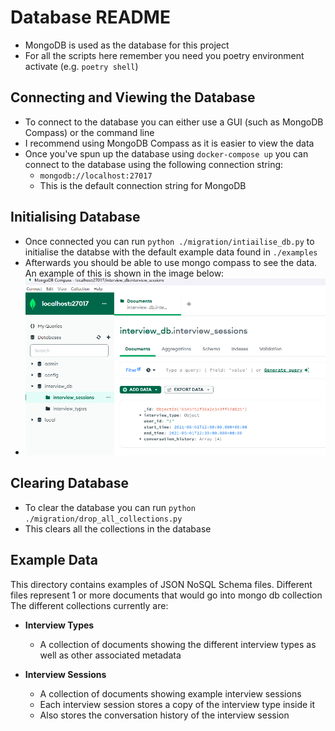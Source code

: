# Database README

- MongoDB is used as the database for this project
- For all the scripts here remember you need you poetry environment activate (e.g. `poetry shell`)

## Connecting and Viewing the Database

- To connect to the database you can either use a GUI (such as MongoDB Compass) or the command line
- I recommend using MongoDB Compass as it is easier to view the data
- Once you've spun up the database using `docker-compose up` you can connect to the database using the following connection string:
  - `mongodb://localhost:27017`
  - This is the default connection string for MongoDB

## Initialising Database

- Once connected you can run `python ./migration/intiailise_db.py` to initialise the databse with the default example data found in `./examples`
- Afterwards you should be able to use mongo compass to see the data. An example of this is shown in the image below:
- ![Mongo Compass Example](./images/db-initialised-example.png)

## Clearing Database

- To clear the database you can run `python ./migration/drop_all_collections.py`
- This clears all the collections in the database

## Example Data

This directory contains examples of JSON NoSQL Schema files.
Different files represent 1 or more documents that would go into mongo db collection
The different collections currently are:

- **Interview Types**
  - A collection of documents showing the different interview types as well as other associated metadata

- **Interview Sessions**
  - A collection of documents showing example interview sessions
  - Each interview session stores a copy of the interview type inside it
  - Also stores the conversation history of the interview session
